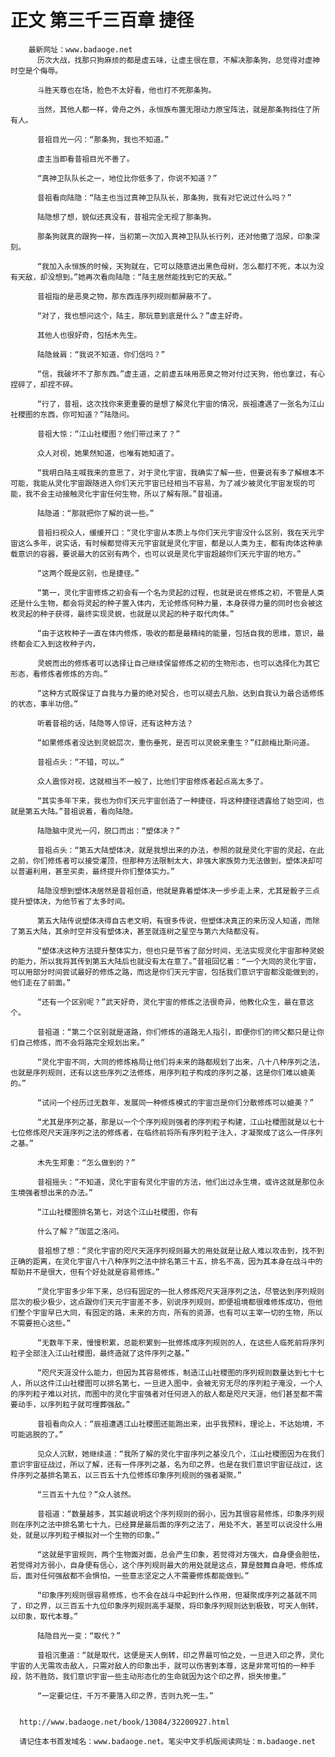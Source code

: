 # 正文 第三千三百章 捷径
        最新网址：www.badaoge.net
          历次大战，找那只狗麻烦的都是虚五味，让虚主很在意，不解决那条狗，总觉得对虚神时空是个侮辱。
      
          斗胜天尊也在场，脸色不太好看，他也打不死那条狗。
      
          当然，其他人都一样，骨舟之外，永恒族布置无限动力原宝阵法，就是那条狗挡住了所有人。
      
          昔祖目光一闪：“那条狗，我也不知道。”
      
          虚主当即看昔祖目光不善了。
      
          “真神卫队队长之一，地位比你低多了，你说不知道？”
      
          昔祖看向陆隐：“陆主也当过真神卫队队长，那条狗，我有对它说过什么吗？”
      
          陆隐想了想，貌似还真没有，昔祖完全无视了那条狗。
      
          那条狗就真的跟狗一样，当初第一次加入真神卫队队长行列，还对他撒了泡尿，印象深刻。
      
          “我加入永恒族的时候，天狗就在，它可以随意进出黑色母树，怎么都打不死，本以为没有天敌，却没想到。”她再次看向陆隐：“陆主居然能找到它的天敌。”
      
          昔祖指的是恶臭之物，那东西连序列规则都屏蔽不了。
      
          “对了，我也想问这个，陆主，那玩意到底是什么？”虚主好奇。
      
          其他人也很好奇，包括木先生。
      
          陆隐耸肩：“我说不知道，你们信吗？”
      
          “信，我破坏不了那东西。”虚主道，之前虚五味用恶臭之物对付过天狗，他也拿过，有心捏碎了，却捏不碎。
      
          “行了，昔祖，这次找你来更重要的是想了解灵化宇宙的情况，辰祖遭遇了一张名为江山社稷图的东西，你可知道？”陆隐问。
      
          昔祖大惊：“江山社稷图？他们带过来了？”
      
          众人对视，她果然知道，也唯有她知道了。
      
          “我明白陆主喊我来的意思了，对于灵化宇宙，我确实了解一些，但要说有多了解根本不可能，我能从灵化宇宙跟随进入你们天元宇宙已经相当不容易，为了减少被灵化宇宙发现的可能，我不会主动接触灵化宇宙任何生物，所以了解有限。”昔祖道。
      
          陆隐道：“那就把你了解的说一些。”
      
          昔祖扫视众人，缓缓开口：“灵化宇宙从本质上与你们天元宇宙没什么区别，我在天元宇宙这么多年，说实话，有时候都觉得天元宇宙就是灵化宇宙，都是以人类为主，都有肉体这种承载意识的容器，要说最大的区别有两个，也可以说是灵化宇宙超越你们天元宇宙的地方。”
      
          “这两个既是区别，也是捷径。”
      
          “第一，灵化宇宙修炼之初会有一个名为灵起的过程，也就是说在修炼之初，不管是人类还是什么生物，都会将灵起的种子置入体内，无论修炼何种力量，本身获得力量的同时也会被这枚灵起的种子获得，最终实现灵蜕，也就是以灵起的种子取代肉体。”
      
          “由于这枚种子一直在体内修炼，吸收的都是最精纯的能量，包括自我的思维，意识，最终都会汇入到这枚种子内，
      
          灵蜕而出的修炼者可以选择让自己继续保留修炼之初的生物形态，也可以选择化为其它形态，看修炼者修炼的方向。”
      
          “这种方式既保证了自我与力量的绝对契合，也可以褪去凡胎，达到自我认为最合适修炼的状态，事半功倍。”
      
          听着昔祖的话，陆隐等人惊讶，还有这种方法？
      
          “如果修炼者没达到灵蜕层次，重伤垂死，是否可以灵蜕来重生？”红颜梅比斯问道。
      
          昔祖点头：“不错，可以。”
      
          众人震惊对视，这就相当不一般了，比他们宇宙修炼者起点高太多了。
      
          “其实多年下来，我也为你们天元宇宙创造了一种捷径，将这种捷径透露给了始空间，也就是第五大陆。”昔祖说着，看向陆隐。
      
          陆隐脑中灵光一闪，脱口而出：“塑体决？”
      
          昔祖点头：“第五大陆塑体决，就是我想出来的办法，参照的就是灵化宇宙的灵起，在此之前，你们修炼者可以接受灌顶，但那种方法限制太大，非强大家族势力无法做到，塑体决却可以普遍利用，甚至买卖，最终提升你们整体实力。”
      
          陆隐没想到塑体决居然是昔祖创造，他就是靠着塑体决一步步走上来，尤其是骰子三点提升塑体决，为他节省了太多时间。
      
          第五大陆传说塑体决得自古老文明，有很多传说，但塑体决真正的来历没人知道，而除了第五大陆，其余时空并没有塑体决，甚至就连树之星空与第六大陆都没有。
      
          “塑体决这种方法提升整体实力，但也只是节省了部分时间，无法实现灵化宇宙那种灵蜕的能力，所以我将其传到第五大陆后也就没有太在意了。”昔祖回忆着：“一个大同的灵化宇宙，可以用部分时间尝试最好的修炼之路，而这是你们天元宇宙，包括我们意识宇宙都没能做到的，他们走在了前面。”
      
          “还有一个区别呢？”武天好奇，灵化宇宙的修炼之法很奇异，他教化众生，最在意这个。
      
          昔祖道：“第二个区别就是道路，你们修炼的道路无人指引，即便你们的师父都只是让你们自己修炼，而不会将路完全规划出来。”
      
          “灵化宇宙不同，大同的修炼格局让他们将未来的路都规划了出来，八十八种序列之法，也就是序列规则，还有以这些序列之法修炼，用序列粒子构成的序列之基，这是你们难以媲美的。”
      
          “试问一个经历过无数年，发展同一种修炼模式的宇宙岂是你们分散修炼可以媲美？”
      
          “尤其是序列之基，那是以一个个序列规则强者的序列粒子构建，江山社稷图就是以七十七位修炼咫尺天涯序列之法的修炼者，在临终前将所有序列粒子注入，才凝聚成了这么一件序列之基。”
      
          木先生郑重：“怎么做到的？”
      
          昔祖摇头：“不知道，灵化宇宙有灵化宇宙的方法，他们出过永生境，或许这就是那位永生境强者想出来的办法。”
      
          “江山社稷图排名第七，对这个江山社稷图，你有
      
          什么了解？”珈蓝之洛问。
      
          昔祖想了想：“灵化宇宙的咫尺天涯序列规则最大的用处就是让敌人难以攻击到，找不到正确的距离，在灵化宇宙八十八种序列之法中排名第三十五，排名不高，因为其本身在战斗中的帮助并不是很大，但有个好处就是容易修炼。”
      
          “灵化宇宙多少年下来，总归有固定的一批人修炼咫尺天涯序列之法，尽管达到序列规则层次的极少极少，这点跟你们天元宇宙差不多，别说序列规则，即便祖境都很难修炼成功，但他们整个宇宙早已大同，有固定的路，未来的方向，所有的资源，也有可以主宰一切的生物，所以不需要担心这些。”
      
          “无数年下来，慢慢积累，总能积累到一批修炼成序列规则的人，在这些人临死前将序列粒子全部注入江山社稷图，最终造就了这件序列之基。”
      
          “咫尺天涯没什么能力，但因为其容易修炼，制造江山社稷图的序列规则数量达到七十七人，所以这件江山社稷图可以排名第七，一旦进入图中，会被无穷无尽的序列粒子淹没，一个人的序列粒子难以对抗，而图中的灵化宇宙强者对任何进入的敌人都是咫尺天涯，他们甚至都不需要动手，以序列粒子就可埋葬强敌。”
      
          昔祖看向众人：“辰祖遭遇江山社稷图还能跑出来，出乎我预料，理论上，不达始境，不可能逃脱的了。”
      
          见众人沉默，她继续道：“我所了解的灵化宇宙序列之基没几个，江山社稷图因为在我们意识宇宙征战过，所以了解，还有一件序列之基，名为印之界，也是在我们意识宇宙征战过，这件序列之基排名第五，以三百五十九位修炼印象序列规则的强者凝聚。”
      
          “三百五十九位？”众人骇然。
      
          昔祖道：“数量越多，其实越说明这个序列规则的弱小，因为其很容易修炼，印象序列规则在序列之法中排名第七十九，已经算是最后面的序列之法了，用处不大，甚至可以说没什么用处，就是以序列粒子模拟对一个生物的印象。”
      
          “这就是宇宙规则，两个生物面对面，总会产生印象，若觉得对方强大，自身便会胆怯，若觉得对方弱小，自身便有信心，这个序列规则最大的用处就是这点，算是鼓舞自身吧，修炼成后，面对任何强敌都不会惧怕，一些意志坚定之人不需要修炼都能做到。”
      
          “印象序列规则很容易修炼，也不会在战斗中起到什么作用，但凝聚成序列之基就不同了，印之界，以三百五十九位印象序列规则高手凝聚，将印象序列规则达到极致，可天人倒转，以印象，取代本尊。”
      
          陆隐目光一变：“取代？”
      
          昔祖沉重道：“就是取代，这便是天人倒转，印之界最可怕之处，一旦进入印之界，灵化宇宙的人无需攻击敌人，只需对敌人的印象出手，就可以伤害到本尊，这是非常可怕的一种手段，防不胜防，我们意识宇宙一些主动形态化的生命就因为这个印之界，损失惨重。”
      
          “一定要记住，千万不要落入印之界，否则九死一生。”
      
      
      http://www.badaoge.net/book/13084/32200927.html
      
      请记住本书首发域名：www.badaoge.net。笔尖中文手机版阅读网址：m.badaoge.net